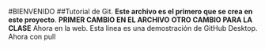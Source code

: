 #BIENVENIDO
##Tutorial de Git.
**Este archivo es el primero que se crea en este proyecto**.
**PRIMER CAMBIO EN EL ARCHIVO**
**OTRO CAMBIO PARA LA CLASE**
Ahora en la web.
Esta linea es una demostración de GitHub Desktop.
Ahora con pull
